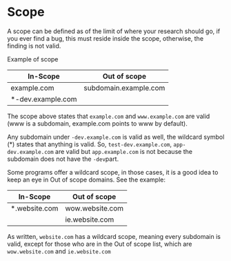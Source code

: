 # Scope

A scope can be defined as of the limit of where your research should go, if you ever find a bug, this must reside inside the scope, otherwise, the finding is not valid.

Example of scope

| In-Scope | Out of scope |
|---|---|
|example.com| subdomain.example.com|
|*-dev.example.com||

The scope above states that `example.com` and `www.example.com` are valid (www is a subdomain, example.com points to www by default).

Any subdomain under `-dev.example.com`  is valid as well, the wildcard symbol (*) states that anything is valid. So, `test-dev.example.com`, `app-dev.example.com` are valid but `app.example.com` is not because the subdomain does not have the `-dev`part.

Some programs offer a wildcard scope, in those cases, it is a good idea to keep an eye in Out of scope domains. See the example:

| In-Scope | Out of scope |
|---|---|
|*.website.com| wow.website.com|
||ie.website.com| 


As written, `website.com` has a wildcard scope, meaning every subdomain is valid, except for those who are in the Out of scope list, which are `wow.website.com` and `ie.website.com`
